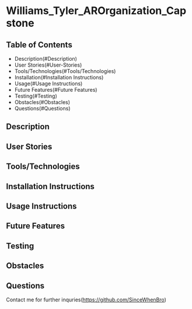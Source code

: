 # Williams_Tyler_AROrganization_Capstone

## Table of Contents
 * Description(#Description)
 * User Stories(#User-Stories)
 * Tools/Technologies(#Tools/Technologies)
 * Installation(#Installation Instructions)
 * Usage(#Usage Instructions)
 * Future Features(#Future Features)
 * Testing(#Testing)
 * Obstacles(#Obstacles)
 * Questions(#Questions)
 
## Description

## User Stories

## Tools/Technologies

## Installation Instructions

## Usage Instructions

## Future Features

## Testing 

## Obstacles

## Questions

Contact me for further inquries(https://github.com/SinceWhenBro)



